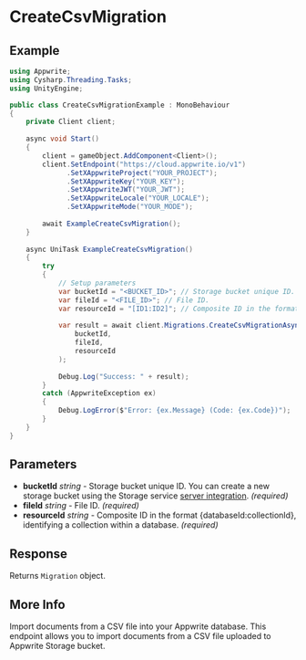 # CreateCsvMigration

## Example

```csharp
using Appwrite;
using Cysharp.Threading.Tasks;
using UnityEngine;

public class CreateCsvMigrationExample : MonoBehaviour
{
    private Client client;
    
    async void Start()
    {
        client = gameObject.AddComponent<Client>();
        client.SetEndpoint("https://cloud.appwrite.io/v1")
              .SetXAppwriteProject("YOUR_PROJECT");
              .SetXAppwriteKey("YOUR_KEY");
              .SetXAppwriteJWT("YOUR_JWT");
              .SetXAppwriteLocale("YOUR_LOCALE");
              .SetXAppwriteMode("YOUR_MODE");
        
        await ExampleCreateCsvMigration();
    }
    
    async UniTask ExampleCreateCsvMigration()
    {
        try
        {
            // Setup parameters
            var bucketId = "<BUCKET_ID>"; // Storage bucket unique ID. You can create a new storage bucket using the Storage service [server integration](https://appwrite.io/docs/server/storage#createBucket).
            var fileId = "<FILE_ID>"; // File ID.
            var resourceId = "[ID1:ID2]"; // Composite ID in the format {databaseId:collectionId}, identifying a collection within a database.
            
            var result = await client.Migrations.CreateCsvMigrationAsync(
                bucketId,
                fileId,
                resourceId
            );
            
            Debug.Log("Success: " + result);
        }
        catch (AppwriteException ex)
        {
            Debug.LogError($"Error: {ex.Message} (Code: {ex.Code})");
        }
    }
}
```

## Parameters

- **bucketId** *string* - Storage bucket unique ID. You can create a new storage bucket using the Storage service [server integration](https://appwrite.io/docs/server/storage#createBucket). *(required)*
- **fileId** *string* - File ID. *(required)*
- **resourceId** *string* - Composite ID in the format {databaseId:collectionId}, identifying a collection within a database. *(required)*

## Response

Returns `Migration` object.
## More Info

Import documents from a CSV file into your Appwrite database. This endpoint allows you to import documents from a CSV file uploaded to Appwrite Storage bucket.
